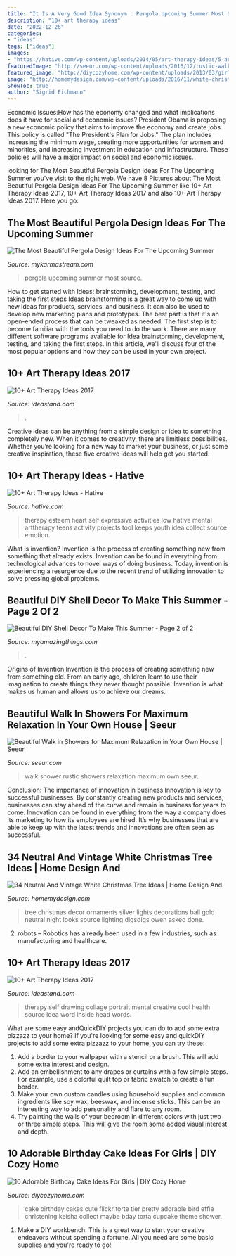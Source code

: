 ```yaml
---
title: "It Is A Very Good Idea Synonym : Pergola Upcoming Summer Most Source"
description: "10+ art therapy ideas"
date: "2022-12-26"
categories:
- "ideas"
tags: ["ideas"]
images:
- "https://hative.com/wp-content/uploads/2014/05/art-therapy-ideas/5-art-therapy-ideas.jpg"
featuredImage: "http://seeur.com/wp-content/uploads/2016/12/rustic-walk-in-shower-pictures-photos-images-gallery-ideas.jpg"
featured_image: "http://diycozyhome.com/wp-content/uploads/2013/03/girls-birthday-cake-cute-199x300.jpg"
image: "http://homemydesign.com/wp-content/uploads/2016/11/white-christmas-tree-lighting-decor.jpg"
ShowToc: true
author: "Sigrid Eichmann"
---
```



Economic Issues:How has the economy changed and what implications does it have for social and economic issues?
President Obama is proposing a new economic policy that aims to improve the economy and create jobs. This policy is called "The President's Plan for Jobs." The plan includes increasing the minimum wage, creating more opportunities for women and minorities, and increasing investment in education and infrastructure. These policies will have a major impact on social and economic issues.

	

		
looking for The Most Beautiful Pergola Design Ideas For The Upcoming Summer you've visit to the right web. We have 8 Pictures about The Most Beautiful Pergola Design Ideas For The Upcoming Summer like 10+ Art Therapy Ideas 2017, 10+ Art Therapy Ideas 2017 and also 10+ Art Therapy Ideas 2017. Here you go:
		
    
## The Most Beautiful Pergola Design Ideas For The Upcoming Summer

<img loading=lazy src="https://mykarmastream.com/wp-content/uploads/2017/06/pergola-9.jpg" onerror="this.onerror=null;this.src='https://tse3.mm.bing.net/th?id=OIP.JOVGOdRfBCvJDHWfuUO3IQHaKW&amp;pid=15.1';" alt="The Most Beautiful Pergola Design Ideas For The Upcoming Summer">

_Source: mykarmastream.com_

>pergola upcoming summer most source. 

	

How to get started with Ideas: brainstorming, development, testing, and taking the first steps
Ideas brainstorming is a great way to come up with new ideas for products, services, and business. It can also be used to develop new marketing plans and prototypes. The best part is that it's an open-ended process that can be tweaked as needed. The first step is to become familiar with the tools you need to do the work. There are many different software programs available for Idea brainstorming, development, testing, and taking the first steps. In this article, we'll discuss four of the most popular options and how they can be used in your own project.

    
## 10+ Art Therapy Ideas 2017

<img loading=lazy src="https://ideastand.com/wp-content/uploads/2014/05/art-therapy-ideas/7-art-therapy-ideas.jpg" onerror="this.onerror=null;this.src='https://tse3.mm.bing.net/th?id=OIP.wQEH2vgbHV2iGNyH8PIO5AHaKJ&amp;pid=15.1';" alt="10+ Art Therapy Ideas 2017">

_Source: ideastand.com_

>. 

	

Creative ideas can be anything from a simple design or idea to something completely new. When it comes to creativity, there are limitless possibilities. Whether you’re looking for a new way to market your business, or just some creative inspiration, these five creative ideas will help get you started.

    
## 10+ Art Therapy Ideas - Hative

<img loading=lazy src="https://hative.com/wp-content/uploads/2014/05/art-therapy-ideas/5-art-therapy-ideas.jpg" onerror="this.onerror=null;this.src='https://tse4.mm.bing.net/th?id=OIP.4zai1rYDoWpjCmQ3gWgbqAHaHa&amp;pid=15.1';" alt="10+ Art Therapy Ideas - Hative">

_Source: hative.com_

>therapy esteem heart self expressive activities low hative mental arttherapy teens activity projects tool keeps youth idea collect source emotion. 

	

What is invention?
Invention is the process of creating something new from something that already exists. Invention can be found in everything from technological advances to novel ways of doing business. Today, invention is experiencing a resurgence due to the recent trend of utilizing innovation to solve pressing global problems.

    
## Beautiful DIY Shell Decor To Make This Summer - Page 2 Of 2

<img loading=lazy src="https://myamazingthings.com/wp-content/uploads/2017/06/diy-shell-decor-9.jpg" onerror="this.onerror=null;this.src='https://tse1.mm.bing.net/th?id=OIP.tj1NnDtuDKsZ2hYCxAch9gHaJQ&amp;pid=15.1';" alt="Beautiful DIY Shell Decor To Make This Summer - Page 2 of 2">

_Source: myamazingthings.com_

>. 

	

Origins of Invention
Invention is the process of creating something new from something old. From an early age, children learn to use their imagination to create things they never thought possible. Invention is what makes us human and allows us to achieve our dreams.

    
## Beautiful Walk In Showers For Maximum Relaxation In Your Own House | Seeur

<img loading=lazy src="http://seeur.com/wp-content/uploads/2016/12/rustic-walk-in-shower-pictures-photos-images-gallery-ideas.jpg" onerror="this.onerror=null;this.src='https://tse2.mm.bing.net/th?id=OIP.QDT5S6J6tYKl-a-TBTJZigHaJ3&amp;pid=15.1';" alt="Beautiful Walk in Showers for Maximum Relaxation in Your Own House | Seeur">

_Source: seeur.com_

>walk shower rustic showers relaxation maximum own seeur. 

	

Conclusion: The importance of innovation in business
Innovation is key to successful businesses. By constantly creating new products and services, businesses can stay ahead of the curve and remain in business for years to come. Innovation can be found in everything from the way a company does its marketing to how its employees are hired. It’s why businesses that are able to keep up with the latest trends and innovations are often seen as successful.

    
## 34 Neutral And Vintage White Christmas Tree Ideas | Home Design And

<img loading=lazy src="http://homemydesign.com/wp-content/uploads/2016/11/white-christmas-tree-lighting-decor.jpg" onerror="this.onerror=null;this.src='https://tse4.mm.bing.net/th?id=OIP.BpiVzXKWu7TOcmMo-5u3cwDXEs&amp;pid=15.1';" alt="34 Neutral And Vintage White Christmas Tree Ideas | Home Design And">

_Source: homemydesign.com_

>tree christmas decor ornaments silver lights decorations ball gold neutral night looks source lighting digsdigs owen asked done. 

	

2. robots – Robotics has already been used in a few industries, such as manufacturing and healthcare.

    
## 10+ Art Therapy Ideas 2017

<img loading=lazy src="http://ideastand.com/wp-content/uploads/2014/05/art-therapy-ideas/12-art-therapy-ideas.jpg" onerror="this.onerror=null;this.src='https://tse3.mm.bing.net/th?id=OIP.7hIxjGXegd7aaFnlzaj2qAHaLc&amp;pid=15.1';" alt="10+ Art Therapy Ideas 2017">

_Source: ideastand.com_

>therapy self drawing collage portrait mental creative cool health source idea word inside head words. 

	

What are some easy andQuickDIY projects you can do to add some extra pizzazz to your home?
If you're looking for some easy and quickDIY projects to add some extra pizzazz to your home, you can try these:
1. Add a border to your wallpaper with a stencil or a brush. This will add some extra interest and design.
2. Add an embellishment to any drapes or curtains with a few simple steps. For example, use a colorful quilt top or fabric swatch to create a fun border.
3. Make your own custom candles using household supplies and common ingredients like soy wax, beeswax, and incense sticks. This can be an interesting way to add personality and flare to any room.
4. Try painting the walls of your bedroom in different colors with just two or three simple steps. This will give the room some added visual interest and depth.

    
## 10 Adorable Birthday Cake Ideas For Girls | DIY Cozy Home

<img loading=lazy src="http://diycozyhome.com/wp-content/uploads/2013/03/girls-birthday-cake-cute-199x300.jpg" onerror="this.onerror=null;this.src='https://tse1.mm.bing.net/th?id=OIP.Qj9peTJy9Y46qrviWrbKywAAAA&amp;pid=15.1';" alt="10 Adorable Birthday Cake Ideas For Girls | DIY Cozy Home">

_Source: diycozyhome.com_

>cake birthday cakes cute flickr torte tier pretty adorable bird effie christening keisha collect maybe bday torta cupcake theme shower. 

	

1. Make a DIY workbench. This is a great way to start your creative endeavors without spending a fortune. All you need are some basic supplies and you're ready to go!

